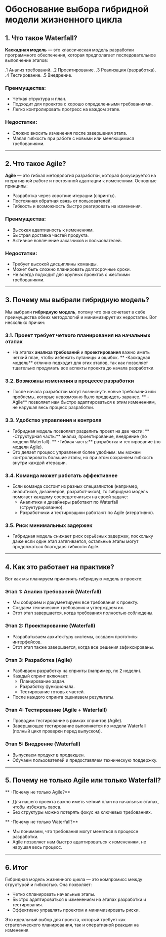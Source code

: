 # Обоснование выбора гибридной модели жизненного цикла

## 1. Что такое Waterfall?

**Каскадная модель** — это классическая модель разработки программного обеспечения, которая предполагает последовательное выполнение этапов:

.1 Анализ требований.
.2 Проектирование.
.3 Реализация (разработка).
.4 Тестирование.
.5 Внедрение.

### Преимущества:
- Четкая структура и план.
- Подходит для проектов с хорошо определенными требованиями.
- Легко контролировать прогресс на каждом этапе.

### Недостатки:
- Сложно вносить изменения после завершения этапа.
- Малая гибкость при работе с новыми или меняющимися требованиями.

---

## 2. Что такое Agile?

**Agile** — это гибкая методология разработки, которая фокусируется на итеративной работе и постоянной адаптации к изменениям. Основные принципы:

- Разработка через короткие итерации (спринты).
- Постоянная обратная связь от пользователей.
- Гибкость и возможность быстро реагировать на изменения.

### Преимущества:
- Высокая адаптивность к изменениям.
- Быстрая доставка частей продукта.
- Активное вовлечение заказчиков и пользователей.

### Недостатки:
- Требует высокой дисциплины команды.
- Может быть сложно планировать долгосрочные сроки.
- Не всегда подходит для крупных проектов с жесткими требованиями.

---

## 3. Почему мы выбрали гибридную модель?

Мы выбрали **гибридную модель**, потому что она сочетает в себе преимущества обеих методологий и минимизирует их недостатки. Вот несколько причин:

### 3.1. Проект требует четкого планирования на начальных этапах
- На этапах **анализа требований** и **проектирования** важно иметь четкий план, чтобы избежать путаницы и ошибок.
** -Каскадная модель** отлично подходит для этих этапов, так как позволяет тщательно продумать все аспекты проекта до начала разработки.

### 3.2. Возможны изменения в процессе разработки
- После начала разработки могут возникнуть новые требования или проблемы, которые невозможно было предвидеть заранее.
** -Agile** позволяет нам быстро адаптироваться к этим изменениям, не нарушая весь процесс разработки.

### 3.3. Удобство управления и контроля
- Гибридная модель позволяет разделить проект на две части:
  ** -Структурная часть:** анализ, проектирование, внедрение (по модели Waterfall).
  ** -Гибкая часть:** разработка и тестирование (по модели Agile).
- Это делает процесс управления более удобным: мы можем контролировать большие этапы, но при этом сохраняем гибкость внутри каждой итерации.

### 3.4. Команда может работать эффективнее
- Если команда состоит из разных специалистов (например, аналитиков, дизайнеров, разработчиков), то гибридная модель помогает каждому сосредоточиться на своей задаче:
  - Аналитики и дизайнеры работают по Waterfall (структурированно).
  - Разработчики и тестировщики работают по Agile (итеративно).

### 3.5. Риск минимальных задержек
- Гибридная модель снижает риск серьёзных задержек, поскольку даже если один этап затягивается, остальные этапы могут продолжаться благодаря гибкости Agile.

---

## 4. Как это работает на практике?

Вот как мы планируем применять гибридную модель в проекте:

### Этап 1: Анализ требований (Waterfall)
- Мы собираем и документируем все требования к проекту.
- Создаем технические требования и утверждаем их.
- Этот этап завершается, когда требования полностью соблюдены.

### Этап 2: Проектирование (Waterfall)
- Разрабатываем архитектуру системы, создаем прототипы интерфейсов.
- Этот этап также завершается, когда все решения зафиксированы.

### Этап 3: Разработка (Agile)
- Разбиваем разработку на спринты (например, по 2 недели).
- Каждый спринт включает:
  - Планирование задач.
  - Разработку функционала.
  - Тестирование готовых частей.
- После каждого спринта оцениваем результаты.

### Этап 4: Тестирование (Agile + Waterfall)
- Проводим тестирование в рамках спринтов (Agile).
- Завершающее тестирование выполняется по модели Waterfall (полный цикл проверки перед выпуском).

### Этап 5: Внедрение (Waterfall)
- Выпускаем продукт в продакшен.
- Обучаем пользователей и предоставляем техническую поддержку.

---

## 5. Почему не только Agile или только Waterfall?

** -Почему не только Agile?**
  - Для нашего проекта важно иметь четкий план на начальных этапах, чтобы избежать хаоса.
  - Без структуры можно потерять фокус на ключевых требованиях.

** -Почему не только Waterfall?**
  - Мы понимаем, что требования могут меняться в процессе разработки.
  - Agile позволяет нам быстро адаптироваться к изменениям, не нарушая весь процесс.

---

## 6. Итог

Гибридная модель жизненного цикла — это компромисс между структурой и гибкостью. Она позволяет:
- Четко спланировать начальные этапы.
- Быстро адаптироваться к изменениям на этапах разработки и тестирования.
- Эффективно управлять проектом и минимизировать риски.

Это идеальный выбор для проекта, который требует как стратегического планирования, так и оперативной реакции на изменения.
